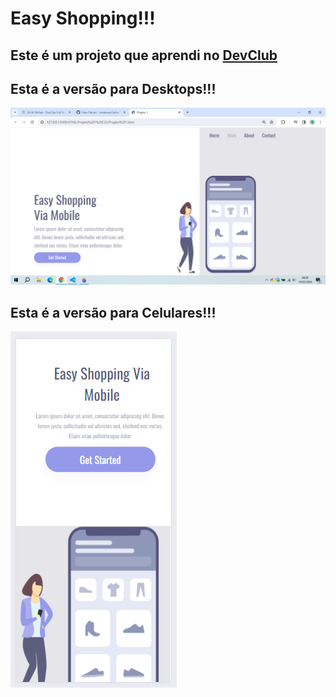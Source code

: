 <h1>Easy Shopping!!!</h1>

<h2>Este é um projeto que aprendi no <a href="http://rodolfomori.com.br/devclub">DevClub</a></h2>

<h2>Esta é a versão para Desktops!!!</h2>

<img src="https://github.com/AndersonCarlini/DevClub/blob/Master/HTML/Projeto%201%20CSS/Easy%20Shopping.png?raw=true">

<b></b>
</b>
</b>
<h2>Esta é a versão para Celulares!!!</h2>

<img src="https://github.com/AndersonCarlini/DevClub/blob/Master/HTML/Projeto%201%20CSS/Easy%20Shopping%20Cel.png?raw=true">
